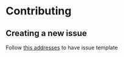 # Contributing

## Creating a new issue

Follow [this addresses](https://github.com/sistorm/issues/issues/new?title=new%20issue%20by%20post;body=template%20issue%20here) to have issue template

